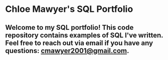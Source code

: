 # Chloe Mawyer's SQL Portfolio
## Welcome to my SQL portfolio! This code repository contains examples of SQL I've written. Feel free to reach out via email if you have any questions: cmawyer2001@gmail.com. 

